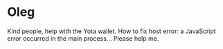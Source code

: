# Oleg
Kind people, help with the Yota wallet. How to fix host error: a JavaScript error occurred in the main process... Please help me.
